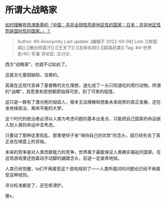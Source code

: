 # 所谓大战略家
[如何理解布热津斯基的「中国：并非全球性而是地区性的国家；日本：并非地区性而是国际性的国家。」？](https://www.zhihu.com/question/62524883/answer/1542670230)

> Author: #0-Anonymity
> Last update: [编辑于 2022-03-08]
> Link: [[帝国病]] [[撤出阿富汗]] [[王天下]] [[左转右转]] [[超英赶美]]
> Tag: #4-世界史/4C-军事
> 评论区:
> 泛讨论:

西方“战略家”，也就不过如此了。

这是文化基因缺陷，没救的。

英美在近现代丢掉了基督教的文化理想，退化成了一头只知道吃的爬行动物。所谓的“战略”，其愿景和思想都原始得可悲，到了可笑的程度。

这只是一群有了激光枪的匈奴人，根本无法理解和想象未来局势的真正发展，还在发地缘政治、离岸平衡的大梦。

这个时代的统治者必须以人类为考虑问题的基本出发点，只能把自己国家的命运嵌入到人类的命运中去考虑。

只要动了那种这里捣乱、那里使绊子来“保持自己的优势”的念头，就已经失去了真正坐在棋盘上的资格。

未来的竞争是对人类贡献能力的竞争，世界属于最能保证人类确实福祉的国家。在这场游戏里还抱着动手动脚的龌蹉念头，前途一定直奔地狱。

人类已经觉醒，ta们不再接受这个游戏规则了——人类所面对的问题也已经不再接受这种规则。

评分标准都变了，还在练滑铲。

傻x。
